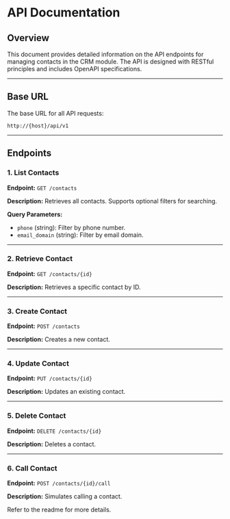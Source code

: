 # API Documentation

## Overview
This document provides detailed information on the API endpoints for managing contacts in the CRM module. The API is designed with RESTful principles and includes OpenAPI specifications.

---

## Base URL
The base URL for all API requests:
```
http://{host}/api/v1
```

---

## Endpoints

### 1. List Contacts
**Endpoint:** `GET /contacts`

**Description:** Retrieves all contacts. Supports optional filters for searching.

**Query Parameters:**
- `phone` (string): Filter by phone number.
- `email_domain` (string): Filter by email domain.

---

### 2. Retrieve Contact
**Endpoint:** `GET /contacts/{id}`

**Description:** Retrieves a specific contact by ID.

---

### 3. Create Contact
**Endpoint:** `POST /contacts`

**Description:** Creates a new contact.

---

### 4. Update Contact
**Endpoint:** `PUT /contacts/{id}`

**Description:** Updates an existing contact.

---

### 5. Delete Contact
**Endpoint:** `DELETE /contacts/{id}`

**Description:** Deletes a contact.

---

### 6. Call Contact
**Endpoint:** `POST /contacts/{id}/call`

**Description:** Simulates calling a contact.

Refer to the readme for more details.

